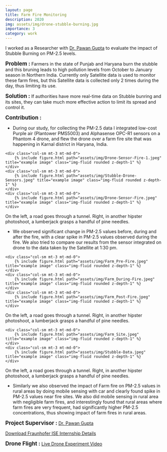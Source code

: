 ```yaml
---
layout: page
title: Farm Fire Monitoring
description: 2020
img: assets/img/drone-stubble-burning.jpg
importance: 3
category: work
---
```


I worked as a Researcher with <a href="https://www.ise.fraunhofer.de/en/business-areas/photovoltaics/iii-v-and-concentrator-photovoltaics.html" target="_blank">Dr. Pawan Gupta</a> to evaluate the impact of Stubble Burning on PM-2.5 levels. 

<span style="font-size: 17px;"><b>Problem :</b></span>
Farmers in the state of Punjab and Haryana burn the stubble and this bruning leads to high pollution levels from October to January season in Northern India. Currently only Satellite data is used to monitor these farm fires, but this Satellite data is collected only 2 times during the day, thus limiting its use.

<span style="font-size: 17px;"><b>Solution :</b></span>
If authorities have more real-time data on Stubble bunring and its sites, they can take much more effective action to limit its spread and control it.

<span style="font-size: 17px;"><b>Contribution :</b></span>

- During our study, for collecting the PM-2.5 data I integrated low-cost Purple air (Plantower PMS5003) and Alphasense OPC-R1 sensors on a Phantom 4 drone, and flew the drone over a farm fire site that was happening in Karnal district in Haryana, India. 

<div class="row"> 

    <div class="col-sm mt-3 mt-md-0">
        {% include figure.html path="assets/img/Drone-Sensor-Fire-1.jpeg" title="example image" class="img-fluid rounded z-depth-1" %}
    </div>
    <div class="col-sm mt-3 mt-md-0">
        {% include figure.html path="assets/img/Stubble-Drone-Sensors.jpeg" title="example image" class="img-fluid rounded z-depth-1" %}
    </div>
    <div class="col-sm mt-3 mt-md-0">
        {% include figure.html path="assets/img/Drone-Sensor-Fire.jpeg" title="example image" class="img-fluid rounded z-depth-1" %}
    </div>
</div>
<div class="caption">
    On the left, a road goes through a tunnel. Right, in another hipster photoshoot, a lumberjack grasps a handful of pine needles.
</div>

- We observed significant change in PM-2.5 values before, during and after the fire, with a clear spike in PM-2.5 values observed during the fire. We also tried to compare our results from the sensor integrated on drone to the data taken by the Satellite at 1:30 pm. 

<div class="row"> 

    <div class="col-sm mt-3 mt-md-0">
        {% include figure.html path="assets/img/Farm_Pre-Fire.jpeg" title="example image" class="img-fluid rounded z-depth-1" %}
    </div>
    <div class="col-sm mt-3 mt-md-0">
        {% include figure.html path="assets/img/Farm_During-Fire.jpeg" title="example image" class="img-fluid rounded z-depth-1" %}
    </div>
    <div class="col-sm mt-3 mt-md-0">
        {% include figure.html path="assets/img/Farm_Post-Fire.jpeg" title="example image" class="img-fluid rounded z-depth-1" %}
    </div>
</div>
<div class="caption">
    On the left, a road goes through a tunnel. Right, in another hipster photoshoot, a lumberjack grasps a handful of pine needles.
</div>

<div class="row"> 

    <div class="col-sm mt-3 mt-md-0">
        {% include figure.html path="assets/img/Farm_Site.jpeg" title="example image" class="img-fluid rounded z-depth-1" %}
    </div>
    <div class="col-sm mt-3 mt-md-0">
        {% include figure.html path="assets/img/Stubble-Data.jpeg" title="example image" class="img-fluid rounded z-depth-1" %}
    </div>

</div>
<div class="caption">
    On the left, a road goes through a tunnel. Right, in another hipster photoshoot, a lumberjack grasps a handful of pine needles.
</div>

- Similarly we also observed the impact of Farm fire on PM-2.5 values in rural areas by doing mobile sensing with car and clearly found spike in PM-2.5 values near fire sites. We also did mobile sensing in rural area with negligible farm fires, and interestingly found that rural areas where farm fires are very frequent, had significantly higher PM-2.5 concentrations, thus showing impact of farm fires in rural areas.


<span style="font-size: 17px;"><b>Project Supervisor :</b></span>
<a href="https://www.ise.fraunhofer.de/en/about-us/staff-profiles/dimroth-frank.html" target="_blank"> Dr. Pawan Gupta</a> 
 <br>

<a href="assets/pdf/example_pdf.pdf" target="_blank">Download Fraunhofer ISE Internship Details</a>

<span style="font-size: 17px;"><b>Drone Flight :</b></span>
<a href="https://drive.google.com/drive/u/4/folders/1yQTbllgLPr3c9V7HNQWFJo04lzmBBcMy" target="_blank"> Live Drone Experiment Video</a> 
 <br>



